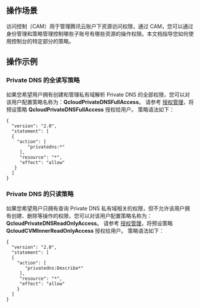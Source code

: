 ## 操作场景
访问控制（CAM）用于管理腾讯云账户下资源访问权限，通过 CAM，您可以通过身份管理和策略管理控制哪些子账号有哪些资源的操作权限。本文档指导您如何使用控制台的特定部分的策略。

## 操作示例
### Private DNS 的全读写策略
如果您希望用户拥有创建和管理私有域解析 Private DNS 的全部权限，您可以对该用户配置策略名称为：**QcloudPrivateDNSFullAccess**。
请参考 [授权管理](https://cloud.tencent.com/document/product/598/10602)，将预设策略 **QcloudPrivateDNSFullAccess** 授权给用户。
策略语法如下：
```
{
  "version": "2.0",
  "statement": [
  {
    "action": [
        "privatedns:*"
     ],
     "resource": "*",
     "effect": "allow"
   }
  ]
}
```

### Private DNS 的只读策略
如果您希望用户只拥有查询 Private DNS 私有域相关的权限，但不允许该用户拥有创建、删除等操作的权限，您可以对该用户配置策略名称为：**QcloudPrivateDNSReadOnlyAccess**。
请参考 [授权管理](https://cloud.tencent.com/document/product/598/10602)，将预设策略 **QcloudCVMInnerReadOnlyAccess** 授权给用户。
策略语法如下：
```
{
  "version": "2.0",
  "statement": [
  {
    "action": [
       "privatedns:Describe*"
     ],
     "resource": "*",
     "effect": "allow"
    }
  ]
}

```

